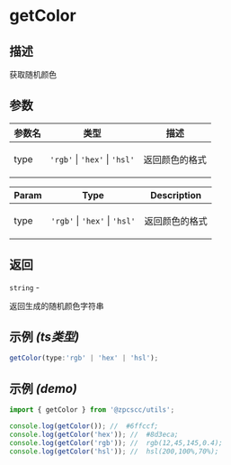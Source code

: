 # getColor

## 描述

<p>获取随机颜色</p>

## 参数

| 参数名 | 类型                                                                                         | 描述                  |
| ------ | -------------------------------------------------------------------------------------------- | --------------------- |
| type   | <code>&#x27;rgb&#x27;</code> \| <code>&#x27;hex&#x27;</code> \| <code>&#x27;hsl&#x27;</code> | <p>返回颜色的格式</p> |

| Param | Type                                                                                         | Description           |
| ----- | -------------------------------------------------------------------------------------------- | --------------------- |
| type  | <code>&#x27;rgb&#x27;</code> \| <code>&#x27;hex&#x27;</code> \| <code>&#x27;hsl&#x27;</code> | <p>返回颜色的格式</p> |

## 返回

<code>string</code> - <p>返回生成的随机颜色字符串</p>

## 示例 _(ts类型)_

```typescript
getColor(type:'rgb' | 'hex' | 'hsl');
```

## 示例 _(demo)_

```typescript
import { getColor } from '@zpcscc/utils';

console.log(getColor()); //  #6ffccf;
console.log(getColor('hex')); //  #8d3eca;
console.log(getColor('rgb')); //  rgb(12,45,145,0.4);
console.log(getColor('hsl')); //  hsl(200,100%,70%);
```
